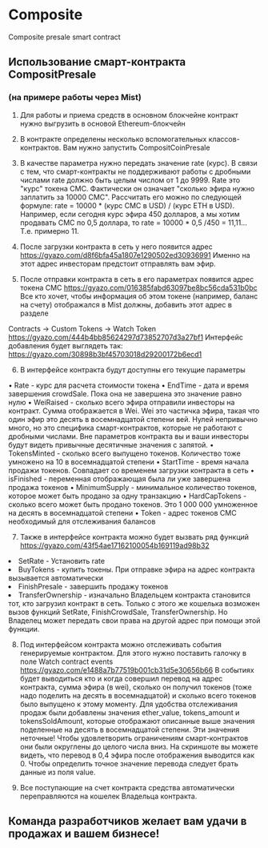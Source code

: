 # Composite
Composite presale smart contract

## Использование смарт-контракта CompositPresale
### (на примере работы через Mist)

1.	Для работы и приема средств в основном блокчейне контракт нужно выгрузить в основой Ethereum-блокчейн

2.	В контракте определены несколько вспомогательных классов-контрактов. Вам нужно запустить CompositCoinPresale

3.	В качестве параметра нужно передать значение rate (курс). 
В связи с тем, что смарт-контракты не поддерживают работы с дробными числами rate должно быть целым числом от 1 до 9999. Rate это "курс" токена CMC. Фактически он означает "сколько эфира нужно заплатить за 10000 CMC". 
Рассчитать его можно по следующей формуле:
rate = 10000 * (курс CMC в USD) / (курс ETH в USD). 
Например, если сегодня курс эфира 450 долларов, а мы хотим продавать CMC по 0,5 доллара, то rate = 10000 * 0,5 /450 = 11,11... Т.е. примерно 11. 


4.	После загрузки контракта в сеть у него появится адрес https://gyazo.com/d8f6bfa45a1807e1290502ed30936991
 Именно на этот адрес инвесторам предстоит отправлять вам эфир. 

5.	После отправки контракта в сеть в его параметрах появится адрес токена CMC https://gyazo.com/016385fabd63097be8bc56cda531b0bc
Все кто хочет, чтобы информация об этом токене (например, баланс на счету) отображался в Mist должны, добавить этот адрес в разделе 

Contracts -> Custom Tokens -> Watch Token https://gyazo.com/444b4bb85624297d73852707d3a27bf1
 Интерфейс добавления будет выглядеть так: https://gyazo.com/30898b3bf45703018d29200172b6ecd1

6.	 В интерфейсе контракта будут доступны его текущие параметры

•	Rate - курс для расчета стоимости токена
•	EndTime - дата и время завершения crowdSale. Пока она не завершена это значение равно нулю
•	WeiRaised - сколько всего эфира отправили инвесторы на контракт. Сумма отображается в Wei. Wei это частичка эфира, такая что один эфир это десять в восемнадцатой степени вей. Нулей непривычно много, но это специфика смарт-контрактов, которые не работают с дробными числами. Вне параметров контракта вы и ваши инвесторы будут видеть привычные десятичные значения с запятой. 
•	TokensMinted - сколько всего выпущено токенов. Количество тоже умножено на 10 в восемнадцатой степени
•	StartTime - время начала продажи токенов. Совпадает со временем загрузки контракта в сеть
•	isFinished - переменная отображающая была ли уже завершена продажа токенов
•	MinimumSupply - минимальное количество токенов, которое может быть продано за одну транзакцию
•	HardCapTokens - сколько всего может быть продано токенов. Это 1 000 000 умноженное на десять в восемнадцатой степени
•	Token - адрес токенов CMC необходимый для отслеживания балансов

7.	Также в интерфейсе контракта можно будет вызвать ряд функций https://gyazo.com/43f54ae17162100054b169119ad98b32

<li>	SetRate - Установить rate
<li>	BuyTokens - купить токены. При отправке эфира на адрес контракта вызывается автоматически
<li>	FinishPresale - завершить продажу токенов
<li>	TransferOwnership - изначально Владельцем контракта становится тот, кто загрузил контракт в сеть. Только с этого же кошелька возможен вызов функций SetRate, FinishCrowdSale, TransferOwnership. Но Владелец может передать свои права на другой адрес при помощи этой функции. 

8.	Под интерфейсом контракта можно отслеживать события генерируемые контрактом. Для этого нужно поставить галочку в поле Watch contract events https://gyazo.com/e1488a7b77519b001cb31d5e30656b66
В событиях будет выводиться кто и когда совершил перевод на адрес контракта, сумма эфира (в wei), сколько он получил токенов (тоже надо поделить на десять в восемнадцатой) и сколько всего токенов было выпущено к этому моменту. 
Для удобства отслеживания продаж были добавлены значения ether_value, tokens_amount и tokensSoldAmount, которые отображают описанные выше значения поделенные на десять в восемнадцатой степени. Эти значения неточные! Чтобы удовлетворить ограничениям смарт-контрактов они были округлены до целого числа вниз. 
На скриншоте вы можете видеть, что перевод в 0,4 эфира после отображения выводится как 0. Чтобы определить точное значение перевода следует брать данные из поля value. 

9.	Все поступающие на счет контракта средства автоматически переправляются на кошелек Владельца контракта.


## Команда разработчиков желает вам удачи в продажах и  вашем бизнесе!

